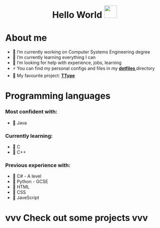  <h1 align="center"> Hello World  <img src="https://github.com/JayantGoel001/JayantGoel001/blob/master/GIF/Hi.gif" width="40px" /> </h1>

<!--
**TobyTowler/TobyTowler** is a ✨ _special_ ✨ repository because its `README.md` (this file) appears on your GitHub profile.

Here are some ideas to get you started:

- 🔭 I’m currently working on ...
- 🌱 I’m currently learning ...
- 👯 I’m looking to collaborate on ...
- 🤔 I’m looking for help with ...
- 💬 Ask me about ...
- 📫 How to reach me: ...
- 😄 Pronouns: ...
- ⚡ Fun fact: ...
-->

# About me

- 🔭 I’m currently working on Computer Systems Engineering degree
- 🌱 I’m currently learning everything I can
- 🤔 I’m looking for help with experience, jobs, learning
- ⚡ You can find my personal configs and files in my **[ dotfiles ](https://github.com/TobyTowler/dotfiles)** directory
- 💬 My favourite project:  **[TType](https://github.com/TobyTowler/TTypeRestructured)**

# Programming languages
### Most confident with:
- 🦞 Java

### Currently learning:
- 🦞 C
- 🦞 C++

### Previous experience with:
- 🦞 C# - A level
- 🦞 Python - GCSE
- 🦞 HTML
- 🦞 CSS
- 🦞 JaveScript

# vvv Check out some projects vvv
